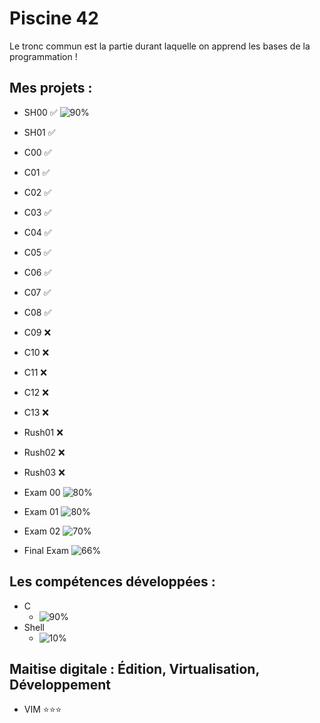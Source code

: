 # Piscine 42
Le tronc commun est la partie durant laquelle on apprend les bases de la programmation !
## Mes projets :
- SH00 :white_check_mark: ![90%](https://progress-bar.dev/90)
- SH01 :white_check_mark:
- C00 :white_check_mark:
- C01 :white_check_mark:
- C02 :white_check_mark:
- C03 :white_check_mark:
- C04 :white_check_mark:
- C05 :white_check_mark:
- C06 :white_check_mark:
- C07 :white_check_mark:
- C08 :white_check_mark:
- C09 :x:
- C10 :x:
- C11 :x:
- C12 :x:
- C13 :x:
- Rush01 :x:
- Rush02 :x:
- Rush03 :x:

- Exam 00 <tab>![80%](https://progress-bar.dev/80)
- Exam 01 ![80%](https://progress-bar.dev/80)
- Exam 02 ![70%](https://progress-bar.dev/70)
- Final Exam ![66%](https://progress-bar.dev/66)
## Les compétences développées :
- C
  - ![90%](https://progress-bar.dev/90)
- Shell
  - ![10%](https://progress-bar.dev/10)
## Maitise digitale : Édition, Virtualisation, Développement
- VIM         ⭐⭐⭐

